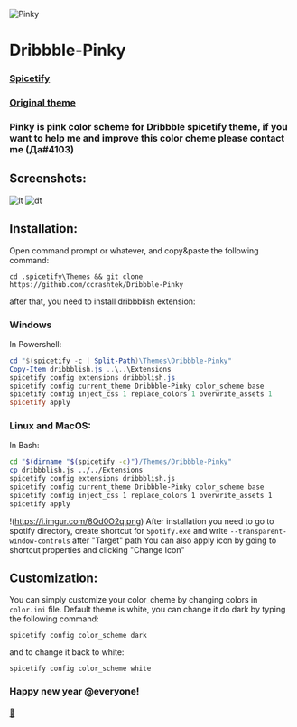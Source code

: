 ![Pinky](https://i.imgur.com/zTMr1qZ.png)

# Dribbble-Pinky
### [Spicetify](https://github.com/khanhas/spicetify-cli)

### [Original theme](https://github.com/morpheusthewhite/spicetify-themes/tree/master/Dribbblish)

### Pinky is pink color scheme for Dribbble spicetify theme, if you want to help me and improve this color cheme please contact me (Да#4103)

## Screenshots:

![lt](https://i.imgur.com/2gfASDn.png)
![dt](https://i.imgur.com/lX6hs49.png)

## Installation:
Open command prompt or whatever, and copy&paste the following command:
```
cd .spicetify\Themes && git clone https://github.com/ccrashtek/Dribbble-Pinky
```
after that, you need to install dribbblish extension:

### Windows
In Powershell:
```powershell
cd "$(spicetify -c | Split-Path)\Themes\Dribbble-Pinky"
Copy-Item dribbblish.js ..\..\Extensions
spicetify config extensions dribbblish.js
spicetify config current_theme Dribbble-Pinky color_scheme base
spicetify config inject_css 1 replace_colors 1 overwrite_assets 1
spicetify apply
```

### Linux and MacOS:
In Bash:
```bash
cd "$(dirname "$(spicetify -c)")/Themes/Dribbble-Pinky"
cp dribbblish.js ../../Extensions
spicetify config extensions dribbblish.js
spicetify config current_theme Dribbble-Pinky color_scheme base
spicetify config inject_css 1 replace_colors 1 overwrite_assets 1
spicetify apply
```
!(https://i.imgur.com/8Qd0O2q.png)
After installation you need to go to spotify directory, create shortcut for ```Spotify.exe``` and write ```--transparent-window-controls``` after "Target" path
You can also apply icon by going to shortcut properties and clicking "Change Icon"

## Customization:
You can simply customize your color_cheme by changing colors in ```color.ini``` file.
Default theme is white, you can change it do dark by typing the following command:
```
spicetify config color_scheme dark
```
and to change it back to white:
```
spicetify config color_scheme white
```

### Happy new year @everyone!

#### [:black_heart:](https://youtu.be/_ygcbrBRMLY)
